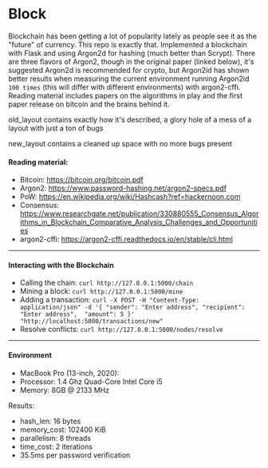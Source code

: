 # Block
Blockchain has been getting a lot of popularity lately as people see it as the "future" of currency. This repo is exactly that. Implemented a blockchain with Flask and using Argon2d for hashing (much better than Scrypt). There are three flavors of Argon2, though in the original paper (linked below), it's suggested Argon2d is recommended for crypto, but Argon2id has shown better results when measuring the current environment running Argon2id `100 times` (this will differ with different environments) with argon2-cffi. Reading material includes papers on the algorithms in play and the first paper release on bitcoin and the brains behind it.


old_layout contains exactly how it's described, a glory hole of a mess of a layout with just a ton of bugs

new_layout contains a cleaned up space with no more bugs present

#### Reading material:
- Bitcoin: https://bitcoin.org/bitcoin.pdf
- Argon2: https://www.password-hashing.net/argon2-specs.pdf
- PoW: https://en.wikipedia.org/wiki/Hashcash?ref=hackernoon.com
- Consensus: https://www.researchgate.net/publication/330880555_Consensus_Algorithms_in_Blockchain_Comparative_Analysis_Challenges_and_Opportunities
- argon2-cffi: https://argon2-cffi.readthedocs.io/en/stable/cli.html

-----
#### Interacting with the Blockchain

- Calling the chain: `curl http://127.0.0.1:5000/chain`
- Mining a block: `curl http://127.0.0.1:5000/mine`
- Adding a transaction: `curl -X POST -H "Content-Type: application/json" -d '{
 "sender": "Enter address",
 "recipient": "Enter address", 
 "amount": 5
}' "http://localhost:5000/transactions/new"`
- Resolve conflicts: `curl http://127.0.0.1:5000/nodes/resolve`

-----
#### Environment
- MacBook Pro (13-inch, 2020):
- Processor: 1.4 Ghz Quad-Core Intel Core i5
- Memory: 8GB @ 2133 MHz

Results:
-  hash_len: 16 bytes
-  memory_cost: 102400 KiB
-  parallelism: 8 threads
-  time_cost: 2 iterations
-  35.5ms per password verification

